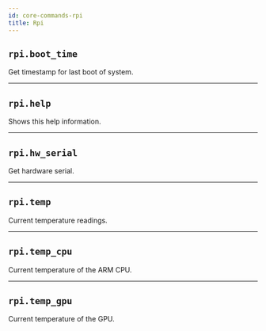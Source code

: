 ```yaml
---
id: core-commands-rpi
title: Rpi
---
```


## `rpi.boot_time`

Get timestamp for last boot of system.


----
## `rpi.help`

Shows this help information.


----
## `rpi.hw_serial`

Get hardware serial.


----
## `rpi.temp`

Current temperature readings.


----
## `rpi.temp_cpu`

Current temperature of the ARM CPU.


----
## `rpi.temp_gpu`

Current temperature of the GPU.
